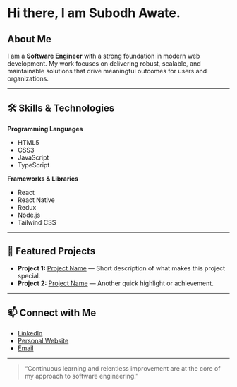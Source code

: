 # Hi there, I am Subodh Awate.

## About Me

I am a **Software Engineer** with a strong foundation in modern web development. My work focuses on delivering robust, scalable, and maintainable solutions that drive meaningful outcomes for users and organizations.

---

## 🛠️ Skills & Technologies

**Programming Languages**
- HTML5
- CSS3
- JavaScript
- TypeScript

**Frameworks & Libraries**
- React
- React Native
- Redux
- Node.js
- Tailwind CSS

---

## 🌟 Featured Projects

- **Project 1:** [Project Name](https://github.com/your-username/project1) — Short description of what makes this project special.
- **Project 2:** [Project Name](https://github.com/your-username/project2) — Another quick highlight or achievement.

---

## 📫 Connect with Me

- [LinkedIn](https://www.linkedin.com/in/subodh-awate)
- [Personal Website](https://www.subodhawate.com/)
- [Email](mailto:sbhawt@gmail.com)

---

> “Continuous learning and relentless improvement are at the core of my approach to software engineering.”
